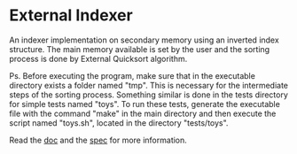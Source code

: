 # External Indexer

An indexer implementation on secondary memory using an inverted index structure. The main memory available is set by the user and the sorting process is done by External Quicksort algorithm.

Ps. Before executing the program, make sure that in the executable directory exists a folder named "tmp". This is necessary for the intermediate steps of the sorting process. Something similar is done in the tests directory for simple tests named "toys". To run these tests, generate the executable file with the command "make" in the main directory and then execute the script named "toys.sh", located in the directory "tests/toys".

Read the [doc](res/doc.pdf) and the [spec](res/spec.pdf) for more information.
